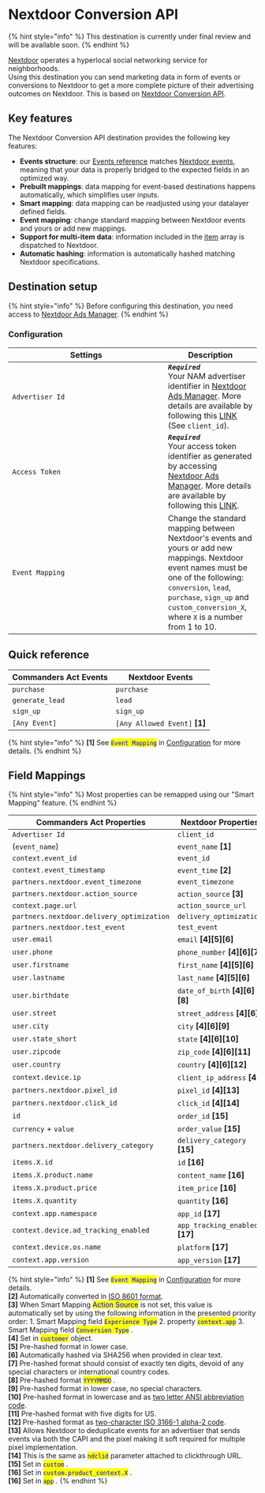 # Nextdoor Conversion API

{% hint style="info" %}
This destination is currently under final review and will be available soon.
{% endhint %}

[Nextdoor](https://nextdoor.com) operates a hyperlocal social networking service for neighborhoods.\
Using this destination you can send marketing data in form of events or conversions to Nextdoor to get a more complete picture of their advertising outcomes on Nextdoor. This is based on [Nextdoor Conversion API](https://adsmanager.help.nextdoor.com/namhelpcenter/s/article/About-the-Nextdoor-Conversion-API?language=en\_US).

## Key features

The Nextdoor Conversion API destination provides the following key features:

* **Events structure**: our [Events reference](https://doc.commandersact.com/developers/tracking/events-reference) matches [Nextdoor events](https://adsmanager.help.nextdoor.com/namhelpcenter/s/article/Conversion-API-request-parameters?language=en\_US), meaning that your data is properly bridged to the expected fields in an optimized way.
* **Prebuilt mappings**: data mapping for event-based destinations happens automatically, which simplifies user inputs.
* **Smart mapping**: data mapping can be readjusted using your datalayer defined fields.
* **Event mapping**: change standard mapping between Nextdoor events and yours or add new mappings.&#x20;
* **Support for multi-item data**: information included in the [item](https://doc.commandersact.com/developers/tracking/events-reference#item) array is dispatched to Nextdoor.
* **Automatic hashing**: information is automatically hashed matching Nextdoor specifications.

## Destination setup

{% hint style="info" %}
Before configuring this destination, you need access to [Nextdoor Ads Manager](https://ads.nextdoor.com).
{% endhint %}

### Configuration

<table><thead><tr><th width="300">Settings</th><th>Description</th></tr></thead><tbody><tr><td><code>Advertiser Id</code></td><td><em><strong><code>Required</code></strong></em>  <br>Your NAM advertiser identifier in <a href="https://ads.nextdoor.com/v2/login">Nextdoor Ads Manager</a>. More details are available by following this <a href="https://adsmanager.help.nextdoor.com/namhelpcenter/s/article/Conversion-API-request-parameters?language=en_US">LINK</a> (See <code>client_id</code>).</td></tr><tr><td><code>Access Token</code></td><td><em><strong><code>Required</code></strong></em>  <br>Your access token identifier as generated by accessing <a href="https://ads.nextdoor.com/v2/login">Nextdoor Ads Manager</a>. More details are available by following this <a href="https://adsmanager.help.nextdoor.com/namhelpcenter/s/article/About-the-Nextdoor-Conversion-API?language=en_US&#x26;parentTab=Campaign-performance">LINK</a>.</td></tr><tr><td><code>Event Mapping</code></td><td>Change the standard mapping between Nextdoor's events and yours or add new mappings. Nextdoor event names must be one of the following: <code>conversion</code>, <code>lead</code>, <code>purchase</code>, <code>sign_up</code> and <code>custom_conversion_X</code>, where <code>X</code> is a number from 1 to 10.</td></tr></tbody></table>

## Quick reference

| Commanders Act Events | Nextdoor Events                |
| --------------------- | ------------------------------ |
| `purchase`            | `purchase`                     |
| `generate_lead`       | `lead`                         |
| `sign_up`             | `sign_up`                      |
| `[Any Event]`         | `[Any Allowed Event]` **\[1]** |

{% hint style="info" %}
**\[1]** See <mark style="color:blue;">`Event Mapping`</mark> in [Configuration](nextdoor-conversion-api.md#configuration) for more details.
{% endhint %}

## Field Mappings

{% hint style="info" %}
Most properties can be remapped using our "Smart Mapping" feature.
{% endhint %}

<table><thead><tr><th width="440.6685580062746">Commanders Act Properties</th><th>Nextdoor Properties</th></tr></thead><tbody><tr><td><code>Advertiser Id</code></td><td><code>client_id</code></td></tr><tr><td>(<code>event_name</code>)</td><td><code>event_name</code> <strong>[1]</strong></td></tr><tr><td><code>context.event_id</code></td><td><code>event_id</code></td></tr><tr><td><code>context.event_timestamp</code></td><td><code>event_time</code> <strong>[2]</strong></td></tr><tr><td><code>partners.nextdoor.event_timezone</code></td><td><code>event_timezone</code></td></tr><tr><td><code>partners.nextdoor.action_source</code></td><td><code>action_source</code> <strong>[3]</strong></td></tr><tr><td><code>context.page.url</code></td><td><code>action_source_url</code></td></tr><tr><td><code>partners.nextdoor.delivery_optimization</code></td><td><code>delivery_optimization</code></td></tr><tr><td><code>partners.nextdoor.test_event</code></td><td><code>test_event</code></td></tr><tr><td><code>user.email</code></td><td><code>email</code> <strong>[4][5][6]</strong></td></tr><tr><td><code>user.phone</code></td><td><code>phone_number</code> <strong>[4][6][7]</strong></td></tr><tr><td><code>user.firstname</code></td><td><code>first_name</code> <strong>[4][5][6]</strong></td></tr><tr><td><code>user.lastname</code></td><td><code>last_name</code> <strong>[4][5][6]</strong></td></tr><tr><td><code>user.birthdate</code></td><td><code>date_of_birth</code> <strong>[4][6][8]</strong></td></tr><tr><td><code>user.street</code></td><td><code>street_address</code> <strong>[4][6]</strong></td></tr><tr><td><code>user.city</code></td><td><code>city</code> <strong>[4][6][9]</strong></td></tr><tr><td><code>user.state_short</code></td><td><code>state</code> <strong>[4][6][10]</strong></td></tr><tr><td><code>user.zipcode</code></td><td><code>zip_code</code> <strong>[4][6][11]</strong></td></tr><tr><td><code>user.country</code></td><td><code>country</code> <strong>[4][6][12]</strong></td></tr><tr><td><code>context.device.ip</code></td><td><code>client_ip_address</code> <strong>[4]</strong></td></tr><tr><td><code>partners.nextdoor.pixel_id</code></td><td><code>pixel_id</code> <strong>[4][13]</strong></td></tr><tr><td><code>partners.nextdoor.click_id</code></td><td><code>click_id</code> <strong>[4][14]</strong></td></tr><tr><td><code>id</code></td><td><code>order_id</code> <strong>[15]</strong></td></tr><tr><td><code>currency</code> + <code>value</code></td><td><code>order_value</code> <strong>[15]</strong></td></tr><tr><td><code>partners.nextdoor.delivery_category</code></td><td><code>delivery_category</code> <strong>[15]</strong></td></tr><tr><td><code>items.X.id</code></td><td><code>id</code>  <strong>[16]</strong></td></tr><tr><td><code>items.X.product.name</code></td><td><code>content_name</code> <strong>[16]</strong></td></tr><tr><td><code>items.X.product.price</code></td><td><code>item_price</code> <strong>[16]</strong></td></tr><tr><td><code>items.X.quantity</code></td><td><code>quantity</code> <strong>[16]</strong></td></tr><tr><td><code>context.app.namespace</code></td><td><code>app_id</code> <strong>[17]</strong></td></tr><tr><td><code>context.device.ad_tracking_enabled</code></td><td><code>app_tracking_enabled</code> <strong>[17]</strong></td></tr><tr><td><code>context.device.os.name</code></td><td><code>platform</code> <strong>[17]</strong></td></tr><tr><td><code>context.app.version</code></td><td><code>app_version</code> <strong>[17]</strong></td></tr></tbody></table>

{% hint style="info" %}
**\[1]** See <mark style="color:blue;">`Event Mapping`</mark> in [Configuration](nextdoor-conversion-api.md#configuration) for more details.\
**\[2]** Automatically converted in [ISO 8601 format](https://en.wikipedia.org/wiki/ISO\_8601).\
**\[3]** When Smart Mapping  <mark style="color:blue;">Action Source</mark> is not set, this value is automatically set by using the following information in the presented priority order: 1. Smart Mapping field <mark style="color:blue;">`Experience Type`</mark>  2. property <mark style="color:blue;">`context.app`</mark>  3. Smart Mapping field <mark style="color:blue;">`Conversion Type`</mark> .\
**\[4]** Set in <mark style="color:blue;">`customer`</mark>  object.\
**\[5]** Pre-hashed format in lower case.\
**\[6]** Automatically hashed via SHA256 when provided in clear text.\
**\[7]** Pre-hashed format should consist of exactly ten digits, devoid of any special characters or international country codes.\
**\[8]** Pre-hashed format <mark style="color:blue;">`YYYYMMDD`</mark> .\
**\[9]** Pre-hashed format in lower case, no special characters.\
**\[10]** Pre-hashed format in lowercase and as [two letter ANSI abbreviation code](https://en.wikipedia.org/wiki/Federal\_Information\_Processing\_Standard\_state\_code).\
**\[11]** Pre-hashed format with five digits for US.\
**\[12]** Pre-hashed format as [two-character ISO 3166-1 alpha-2 code](https://en.wikipedia.org/wiki/ISO\_3166-1\_alpha-2).\
**\[13]** Allows Nextdoor to deduplicate events for an advertiser that sends events via both the CAPI and the pixel making it soft required for multiple pixel implementation.\
**\[14]** This is the same as <mark style="color:blue;">`ndclid`</mark>  parameter attached to clickthrough URL.\
**\[15]** Set in <mark style="color:blue;">`custom`</mark> .\
**\[16]** Set in <mark style="color:blue;">`custom.product_context.X`</mark> .\
**\[16]** Set in <mark style="color:blue;">`app`</mark> .
{% endhint %}
